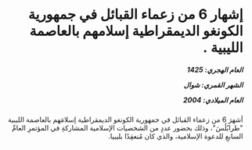 <h1 dir="rtl">إشهار 6 من زعماء القبائل في جمهورية الكونغو الديمقراطية إسلامهم بالعاصمة الليبية .</h1>

<h5 dir="rtl">العام الهجري:  1425

الشهر القمري: شوال

العام الميلادي: 2004</h5>

<p dir="rtl">أشهرَ 6 من زعماء القبائل في جمهورية الكونغو الديمقراطية إسلامَهم بالعاصمة الليبية "طرابُلُسَ"، وذلك بحضور عددٍ من الشخصيات الإسلامية المشاركةِ في المؤتمرِ العامِّ السابعِ للدعوة الإسلامية، والذي كان مُنعقِدًا بليبيا.</p></br>

